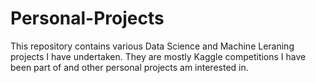 # Personal-Projects
This repository contains various Data Science and Machine Leraning projects I have undertaken. They are mostly Kaggle competitions I have been part of and other personal projects am interested in.
